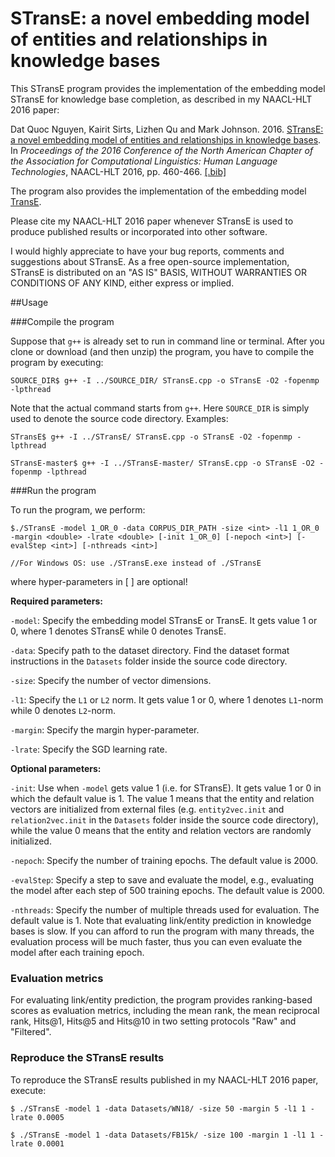 # STransE: a novel embedding model of entities and relationships in knowledge bases

This STransE program provides the implementation of the embedding model STransE for knowledge base completion, as described in my NAACL-HLT 2016 paper:

 Dat Quoc Nguyen, Kairit Sirts, Lizhen Qu and Mark Johnson. 2016. [STransE: a novel embedding model of entities and relationships in knowledge bases](http://www.aclweb.org/anthology/N16-1054). In *Proceedings of the 2016 Conference of the North American Chapter of the Association for Computational Linguistics: Human Language Technologies*, NAACL-HLT 2016, pp. 460-466. [[.bib]](http://www.aclweb.org/anthology/N16-1054.bib)

The program also provides the implementation of the embedding model [TransE](https://papers.nips.cc/paper/5071-translating-embeddings-for-modeling-multi-relational-data).

Please cite my NAACL-HLT 2016 paper whenever STransE is used to produce published results or incorporated into other software.

I would highly appreciate to have your bug reports, comments and suggestions about STransE. As a free open-source implementation, STransE is distributed on an "AS IS" BASIS, WITHOUT WARRANTIES OR CONDITIONS OF ANY KIND, either express or implied.

##Usage

###Compile the program


Suppose that `g++` is already set to run in command line or terminal. After you clone or download (and then unzip) the program, you have to compile the program by executing:

	SOURCE_DIR$ g++ -I ../SOURCE_DIR/ STransE.cpp -o STransE -O2 -fopenmp -lpthread

Note that the actual command starts from `g++`. Here `SOURCE_DIR` is simply used to denote the source code directory. Examples:

	STransE$ g++ -I ../STransE/ STransE.cpp -o STransE -O2 -fopenmp -lpthread

	STransE-master$ g++ -I ../STransE-master/ STransE.cpp -o STransE -O2 -fopenmp -lpthread

###Run the program

To run the program, we perform:


	$./STransE -model 1_OR_0 -data CORPUS_DIR_PATH -size <int> -l1 1_OR_0 -margin <double> -lrate <double> [-init 1_OR_0] [-nepoch <int>] [-evalStep <int>] [-nthreads <int>]

	//For Windows OS: use ./STransE.exe instead of ./STransE

where hyper-parameters in [ ] are optional!

**Required parameters:** 

`-model`: Specify the embedding model STransE or TransE. It gets value 1 or 0, where 1 denotes STransE while 0 denotes TransE.

`-data`: Specify path to the dataset directory. Find the dataset format instructions in the `Datasets` folder inside the source code directory. 

`-size`: Specify the number of vector dimensions.

`-l1`:  Specify the `L1` or `L2` norm. It gets value 1 or 0, where 1 denotes `L1`-norm while 0 denotes `L2`-norm.

`-margin`: Specify the margin hyper-parameter.

`-lrate`: Specify the SGD learning rate.

**Optional parameters:** 

`-init`: Use when `-model` gets value 1 (i.e. for STransE). It gets value 1 or 0 in which the default value is 1. The value 1 means that the entity and relation vectors are initialized from external files (e.g. `entity2vec.init` and `relation2vec.init` in the `Datasets` folder inside the source code directory), while the value 0 means that the entity and relation vectors are randomly initialized.

`-nepoch`: Specify the number of training epochs. The default value is 2000.

`-evalStep`: Specify a step to save and evaluate the model, e.g., evaluating the model after each step of 500 training epochs. The default value is 2000.

`-nthreads`: Specify the number of multiple threads used for evaluation. The default value is 1. Note that evaluating link/entity prediction in knowledge bases is slow. If you can afford to run the program with many threads, the evaluation process will be much faster, thus you can even evaluate the model after each training epoch. 

### Evaluation metrics

For evaluating link/entity prediction, the program provides ranking-based scores as evaluation metrics, including the mean rank, the mean reciprocal rank, Hits@1, Hits@5 and Hits@10 in two setting protocols "Raw" and "Filtered". 

### Reproduce the STransE results 

To reproduce the STransE results published in my NAACL-HLT 2016 paper, execute:

	$ ./STransE -model 1 -data Datasets/WN18/ -size 50 -margin 5 -l1 1 -lrate 0.0005

	$ ./STransE -model 1 -data Datasets/FB15k/ -size 100 -margin 1 -l1 1 -lrate 0.0001

